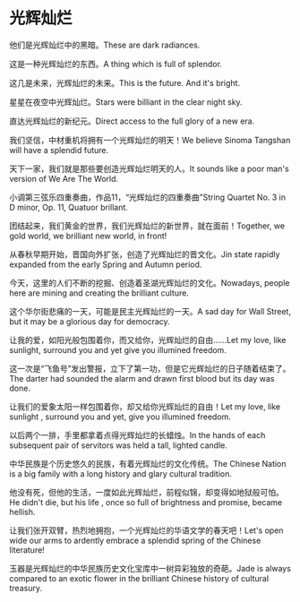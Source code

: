# 光辉灿烂

<p><span class="chinese">他们是光辉灿烂中的黑暗。</span><span class="english">These are dark radiances.</span></p>

<p><span class="chinese">这是一种光辉灿烂的东西。</span><span class="english">A thing which is full of splendor.</span></p>

<p><span class="chinese">这几是未来，光辉灿烂的未来。</span><span class="english">This is the future. And it's bright.</span></p>

<p><span class="chinese">星星在夜空中光辉灿烂。</span><span class="english">Stars were billiant in the clear night sky.</span></p>

<p><span class="chinese">直达光辉灿烂的新纪元。</span><span class="english">Direct access to the full glory of a new era.</span></p>

<p><span class="chinese">我们坚信，中材重机将拥有一个光辉灿烂的明天！</span><span class="english">We believe Sinoma Tangshan will have a splendid future.</span></p>

<p><span class="chinese">天下一家，我们就是那些要创造光辉灿烂明天的人。</span><span class="english">It sounds like a poor man's version of We Are The World.</span></p>

<p><span class="chinese">小调第三弦乐四重奏曲，作品11，“光辉灿烂的四重奏曲”</span><span class="english">String Quartet No. 3 in D minor, Op. 11, Quatuor brillant.</span></p>

<p><span class="chinese">团结起来，我们黄金的世界，我们光辉灿烂的新世界，就在面前！</span><span class="english">Together, we gold world, we brilliant new world, in front!</span></p>

<p><span class="chinese">从春秋早期开始，晋国向外扩张，创造了光辉灿烂的晋文化。</span><span class="english">Jin state rapidly expanded from the early Spring and Autumn period.</span></p>

<p><span class="chinese">今天，这里的人们不断的挖掘、创造着圣湖光辉灿烂的文化。</span><span class="english">Nowadays, people here are mining and creating the brilliant culture.</span></p>

<p><span class="chinese">这个华尔街悲痛的一天，可能是民主光辉灿烂的一天。</span><span class="english">A sad day for Wall Street, but it may be a glorious day for democracy.</span></p>

<p><span class="chinese">让我的爱，如阳光般包围着你，而又给你，光辉灿烂的自由……</span><span class="english">Let my love, like sunlight, surround you and yet give you illumined freedom.</span></p>

<p><span class="chinese">这一次是“飞鱼号”发出警报，立下了第一功，但是它光辉灿烂的日子随着结束了。</span><span class="english">The darter had sounded the alarm and drawn first blood but its day was done.</span></p>

<p><span class="chinese">让我们的爱象太阳一样包围着你，却又给你光辉灿烂的自由！</span><span class="english">Let my love, like sunlight , surround you and yet, give you illumined freedom.</span></p>

<p><span class="chinese">以后两个一排，手里都拿着点得光辉灿烂的长蜡烛。</span><span class="english">In the hands of each subsequent pair of servitors was held a tall, lighted candle.</span></p>

<p><span class="chinese">中华民族是个历史悠久的民族，有着光辉灿烂的文化传统。</span><span class="english">The Chinese Nation is a big family with a long history and glary cultural tradition.</span></p>

<p><span class="chinese">他没有死，但他的生活，一度如此光辉灿烂，前程似锦，却变得如地狱般可怕。</span><span class="english">He didn't die, but his life , once so full of brightness and promise, became hellish.</span></p>

<p><span class="chinese">让我们张开双臂，热烈地拥抱，一个光辉灿烂的华语文学的春天吧！</span><span class="english">Let's open wide our arms to ardently embrace a splendid spring of the Chinese literature!</span></p>

<p><span class="chinese">玉器是光辉灿烂的中华民族历史文化宝库中一树异彩独放的奇葩。</span><span class="english">Jade is always compared to an exotic flower in the brilliant Chinese history of cultural treasury.</span></p>


